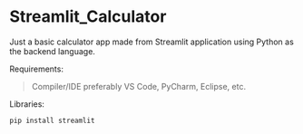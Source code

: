 # Streamlit_Calculator
Just a basic calculator app made from Streamlit application using Python as the backend language.

Requirements:
>Compiler/IDE preferably VS Code, PyCharm, Eclipse, etc.

Libraries: 
```
pip install streamlit
```
